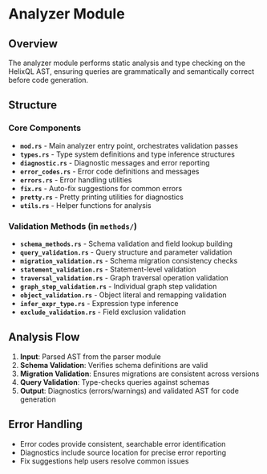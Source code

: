 # Analyzer Module

## Overview
The analyzer module performs static analysis and type checking on the HelixQL AST, ensuring queries are grammatically and semantically correct before code generation.

## Structure

### Core Components
- **`mod.rs`** - Main analyzer entry point, orchestrates validation passes
- **`types.rs`** - Type system definitions and type inference structures
- **`diagnostic.rs`** - Diagnostic messages and error reporting
- **`error_codes.rs`** - Error code definitions and messages
- **`errors.rs`** - Error handling utilities
- **`fix.rs`** - Auto-fix suggestions for common errors
- **`pretty.rs`** - Pretty printing utilities for diagnostics
- **`utils.rs`** - Helper functions for analysis

### Validation Methods (in `methods/`)
- **`schema_methods.rs`** - Schema validation and field lookup building
- **`query_validation.rs`** - Query structure and parameter validation
- **`migration_validation.rs`** - Schema migration consistency checks
- **`statement_validation.rs`** - Statement-level validation
- **`traversal_validation.rs`** - Graph traversal operation validation
- **`graph_step_validation.rs`** - Individual graph step validation
- **`object_validation.rs`** - Object literal and remapping validation
- **`infer_expr_type.rs`** - Expression type inference
- **`exclude_validation.rs`** - Field exclusion validation

## Analysis Flow

1. **Input**: Parsed AST from the parser module
2. **Schema Validation**: Verifies schema definitions are valid
3. **Migration Validation**: Ensures migrations are consistent across versions
4. **Query Validation**: Type-checks queries against schemas
5. **Output**: Diagnostics (errors/warnings) and validated AST for code generation


## Error Handling
- Error codes provide consistent, searchable error identification
- Diagnostics include source location for precise error reporting
- Fix suggestions help users resolve common issues